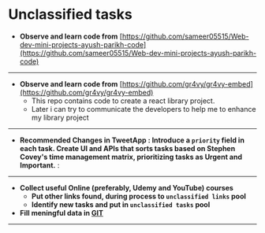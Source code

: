 # Unclassified tasks 

- **Observe and learn code from** [https://github.com/sameer05515/Web-dev-mini-projects-ayush-parikh-code](https://github.com/sameer05515/Web-dev-mini-projects-ayush-parikh-code)

---

- **Observe and learn code from** [https://github.com/gr4vy/gr4vy-embed](https://github.com/gr4vy/gr4vy-embed)
    - This repo contains code to create a react library project.
    - Later i can try to communicate the developers to help me to enhance my library project


----

- **Recommended Changes in TweetApp : Introduce a `priority` field in each task. Create UI and APIs that sorts tasks based on Stephen Covey's time management matrix, prioritizing tasks as Urgent and Important.** : 


---

- **Collect useful Online (preferably, Udemy and YouTube) courses**
    - **Put other links found, during process to `unclassified links` pool**
    - **Identify new tasks and put in `unclassified tasks` pool**
- **Fill meningful data in [GIT](../../topics/git/index.md)**

---